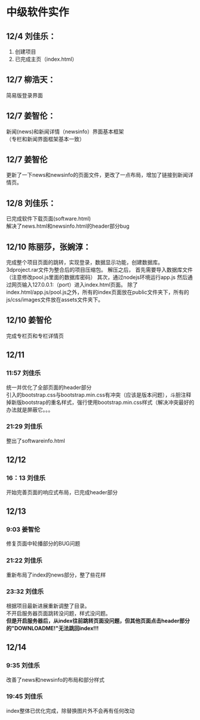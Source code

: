 # 中级软件实作

## 12/4 刘佳乐：   
1. 创建项目  
2. 已完成主页（index.html）

## 12/7 柳浩天：  
 简易版登录界面


## 12/7 姜智伦：  
  新闻(news)和新闻详情（newsinfo）界面基本框架  
  （专栏和新闻界面框架基本一致）
  
## 12/7 姜智伦
更新了一下news和newsinfo的页面文件，更改了一点布局，增加了链接到新闻详情页。


## 12/8 刘佳乐：   
已完成软件下载页面(software.html)  
解决了news.html和newsinfo.html的header部分bug

## 12/10 陈丽莎，张婉淳：
完成整个项目页面的跳转，实现登录，数据显示功能，创建数据库。
3dproject.rar文件为整合后的项目压缩包。
解压之后，
首先需要导入数据库文件（注意修改pool.js里面的数据库密码）
其次，通过nodejs环境运行app.js
然后通过网页输入127.0.0.1:（port）进入index.html页面。
除了index.html/app.js/pool.js之外，所有的index页面放在public文件夹下，所有的js/css/images文件放在assets文件夹下。

## 12/10 姜智伦
完成专栏页和专栏详情页

## 12/11 
### 11:57 刘佳乐
统一并优化了全部页面的header部分  
引入的bootstrap.css与bootstrap.min.css有冲突（应该是版本问题），斗胆注释掉新版bootstrap的重名样式，强行使用bootstrap.min.css样式（解决冲突最好的办法就是屏蔽它。。。
### 21:29 刘佳乐  
整出了softwareinfo.html

## 12/12
### 16：13 刘佳乐
开始完善页面的响应式布局，已完成header部分

## 12/13
### 9:03 姜智伦
修复页面中轮播部分的BUG问题  
  
### 21:22 刘佳乐
重新布局了index的news部分，整了些花样

### 23:32 刘佳乐
根据项目最新进展重新调整了目录。  
不开启服务器页面跳转没问题，样式没问题。  
<strong>但是开启服务器后，从index往前跳转页面没问题，但其他页面点击header部分的"DOWNLOADME!"无法跳回index!!!</strong>

## 12/14
### 9:35 刘佳乐
改善了news和newsinfo的布局和部分样式
### 19:45 刘佳乐
index整体已优化完成，除替换图片外不会再有任何改动
